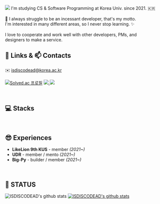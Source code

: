 <img src="https://capsule-render.vercel.app/api?type=Waving&color=auto&height=260&section=header&fontSize=45&text=😼 Jiwon Lee();&desc=Be ambitious.&" />
I'm studying CS & Software Programming at Korea Univ. since 2021. 🇰🇷
<br><br>
💪 I always struggle to be an incessant developer, that's my motto.<br>
I'm interested in many different areas, so I never stop learning. ✨
<br><br>
I love to cooperate and work well with other developers, PMs, and designers to make a service.

<br>

## 🔗 Links & 📫 Contacts
✉️ isdiscodead@korea.ac.kr<br><br>
[![Solved.ac
프로필](http://mazassumnida.wtf/api/mini/generate_badge?boj=isdiscodead)](https://solved.ac/isdiscodead)
<a href="https://isdiscodead.notion.site/94becfe970c34dc48b7651869e3f7704" target="_blank">
  <img src="https://img.shields.io/badge/Portfolio-000000?style= flat&logo=Notion&logoColor=ffffff"/>
</a>
<a href="https://velog.io/@isdiscodead" target="_blank">
  <img src="https://img.shields.io/badge/TechBlog-11B48A?style= flat&logo=Vimeo&logoColor=ffffff"/>
</a>


<br>

## 💻 Stacks


<br>

## 😎 Experiences 
<ul>
  <li><b>LikeLion 9th KUS</b> - member <i>(2021~)</i> </li>
  <li><b>UDR</b> - member / mento <i>(2021~)</i> </li>
  <li><b>Big-Py</b> - builder / member <i>(2021~)</i> </li>
</ul>

<br>

## 🔎 STATUS
![ISDISCODEAD's github stats](https://github-readme-stats.vercel.app/api?username=isdiscodead&show_icons=true)
[![ISDISCODEAD's github stats](https://github-readme-stats.vercel.app/api/top-langs/?username=isdiscodead&show_icons=true&hide_border=true&title_color=004386&icon_color=004386&layout=compact)](https://github.com/isdiscodead)
